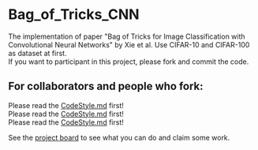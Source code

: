 # Bag_of_Tricks_CNN
The  implementation of paper  "Bag of Tricks for Image Classification with Convolutional Neural Networks" by Xie et al.
Use CIFAR-10 and CIFAR-100 as dataset at first.     
If you want to participant in this project, please fork and commit the code.    

## For collaborators and people who fork:   
Please read the [CodeStyle.md](https://github.com/SJTU-DL-lab/Bag_of_Tricks_CNN/blob/master/CodeStyle.md) first!  
Please read the [CodeStyle.md](https://github.com/SJTU-DL-lab/Bag_of_Tricks_CNN/blob/master/CodeStyle.md) first!    
Please read the [CodeStyle.md](https://github.com/SJTU-DL-lab/Bag_of_Tricks_CNN/blob/master/CodeStyle.md) first!    

See the [project board](https://github.com/orgs/SJTU-DL-lab/projects/1) to see what you can do and claim some work.
